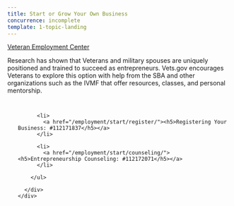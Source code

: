 ```yaml
---
title: Start or Grow Your Own Business
concurrence: incomplete
template: 1-topic-landing
---
```


<div class="main" role="main" markdown="0">

<div class="action-bar">
  <div class="row">
    <div class="small-12 columns">
      <a class="usa-button-primary" href="/veteran-employment-center/">Veteran Employment Center</a>
    </div>
  </div>
</div>

<div class="section one" markdown="0">
<div class="primary" markdown="0">
<div class="row" markdown="0">
<div class="small-12 columns" markdown="1">

Research has shown that Veterans and military spouses are uniquely positioned and trained to succeed as entrepreneurs. Vets.gov encourages Veterans to explore this option with help from the SBA and other organizations such as the IVMF that offer resources, classes, and personal mentorship.

</div>
</div>
</div>



  <div class="navigation">
    <div class="row">
      <div class="small-12 columns">
        <ul class="small-block-grid-1 medium-block-grid-3 cards small">

          <li>
            <a href="/employment/start/register/"><h5>Registering Your Business: #112171837</h5></a>
          </li>

          <li>
            <a href="/employment/start/counseling/"><h5>Entrepreneurship Counseling: #112172071</h5></a>
          </li>  

        </ul>

      </div>
    </div>  
  </div>


</div>
